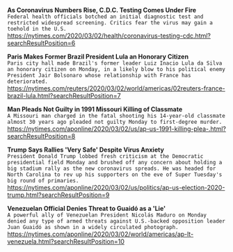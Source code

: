**As Coronavirus Numbers Rise, C.D.C. Testing Comes Under Fire**\
`Federal health officials botched an initial diagnostic test and restricted widespread screening. Critics fear the virus may gain a toehold in the U.S.`\
https://nytimes.com/2020/03/02/health/coronavirus-testing-cdc.html?searchResultPosition=6

**Paris Makes Former Brazil President Lula an Honorary Citizen**\
`Paris city hall made Brazil's former leader Luiz Inacio Lula da Silva an honorary citizen on Monday, in a likely blow to his political enemy President Jair Bolsonaro whose relationship with France has deteriorated.`\
https://nytimes.com/reuters/2020/03/02/world/americas/02reuters-france-brazil-lula.html?searchResultPosition=7

**Man Pleads Not Guilty in 1991 Missouri Killing of Classmate**\
`A Missouri man charged in the fatal shooting his 14-year-old classmate almost 30 years ago pleaded not guilty Monday to first-degree murder.`\
https://nytimes.com/aponline/2020/03/02/us/ap-us-1991-killing-plea-.html?searchResultPosition=8

**Trump Says Rallies 'Very Safe' Despite Virus Anxiety**\
`President Donald Trump lobbed fresh criticism at the Democratic presidential field Monday and brushed off any concern about holding a big stadium rally as the new coronavirus spreads. He was headed for North Carolina to rev up his supporters on the eve of Super Tuesday's big round of primaries. `\
https://nytimes.com/aponline/2020/03/02/us/politics/ap-us-election-2020-trump.html?searchResultPosition=9

**Venezuelan Official Denies Threat to Guaidó as a 'Lie'**\
`A powerful ally of Venezuelan President Nicolás Maduro on Monday denied any type of armed threats against U.S.-backed opposition leader Juan Guaidó as shown in a widely circulated photograph. `\
https://nytimes.com/aponline/2020/03/02/world/americas/ap-lt-venezuela.html?searchResultPosition=10

